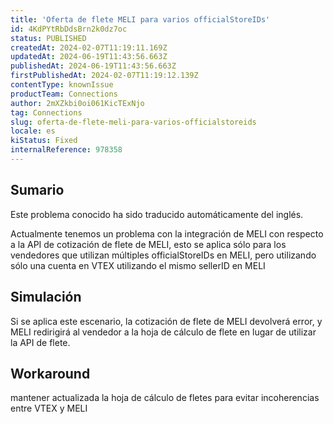 ```yaml
---
title: 'Oferta de flete MELI para varios officialStoreIDs'
id: 4KdPYtRbDdsBrn2k0dz7oc
status: PUBLISHED
createdAt: 2024-02-07T11:19:11.169Z
updatedAt: 2024-06-19T11:43:56.663Z
publishedAt: 2024-06-19T11:43:56.663Z
firstPublishedAt: 2024-02-07T11:19:12.139Z
contentType: knownIssue
productTeam: Connections
author: 2mXZkbi0oi061KicTExNjo
tag: Connections
slug: oferta-de-flete-meli-para-varios-officialstoreids
locale: es
kiStatus: Fixed
internalReference: 978358
---
```


## Sumario

<div class="alert alert-info">
  <p>Este problema conocido ha sido traducido automáticamente del inglés.</p>
</div>


Actualmente tenemos un problema con la integración de MELI con respecto a la API de cotización de flete de MELI, esto se aplica sólo para los vendedores que utilizan múltiples officialStoreIDs en MELI, pero utilizando sólo una cuenta en VTEX utilizando el mismo sellerID en MELI


##

## Simulación



Si se aplica este escenario, la cotización de flete de MELI devolverá error, y MELI redirigirá al vendedor a la hoja de cálculo de flete en lugar de utilizar la API de flete.



## Workaround


mantener actualizada la hoja de cálculo de fletes para evitar incoherencias entre VTEX y MELI





